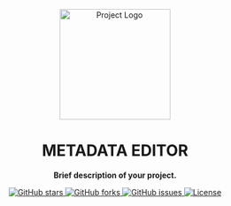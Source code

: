 <div align="center">
  <img src="https://your_image_url_here" alt="Project Logo" width="200">
</div>

<h1 align="center">METADATA EDITOR</h1>

<p align="center">
  <strong>Brief description of your project.</strong>
</p>

<div align="center">
  <a href="https://github.com/V15hnuf6n1off/Rename_bot/stargazers">
    <img src="https://img.shields.io/github/stars/v15hnuf6n1off/Rename_bot" alt="GitHub stars">
  </a>
  <a href="https://github.com/v15hnuf6n1off/Rename_bot/network">
    <img src="https://img.shields.io/github/forks/v15hnuf6n1off/Rename_bot" alt="GitHub forks">
  </a>
  <a href="https://github.com/v15hnuf6n1off/Rename_bot/issues">
    <img src="https://img.shields.io/github/issues/v15hnuf6n1off/Rename_bot.svg" alt="GitHub issues">
  </a>
  <a href="https://opensource.org/licenses/MIT">
    <img src="https://img.shields.io/badge/license-MIT-blue.svg" alt="License">
  </a>
</div>